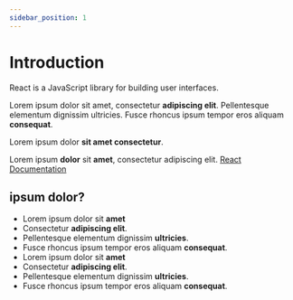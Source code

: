```yaml
---
sidebar_position: 1
---
```


# Introduction

React is a JavaScript library for building user interfaces.

Lorem ipsum dolor sit amet, consectetur **adipiscing elit**. Pellentesque elementum dignissim ultricies. Fusce rhoncus ipsum tempor eros aliquam **consequat**.

Lorem ipsum dolor **sit amet consectetur**.

Lorem ipsum **dolor** sit **amet**, consectetur adipiscing elit. [React Documentation](https://react.dev/learn)

## ipsum dolor?

-   Lorem ipsum dolor sit **amet**
-   Consectetur **adipiscing elit**.
-   Pellentesque elementum dignissim **ultricies**.
-   Fusce rhoncus ipsum tempor eros aliquam **consequat**.
-   Lorem ipsum dolor sit **amet**
-   Consectetur **adipiscing elit**.
-   Pellentesque elementum dignissim **ultricies**.
-   Fusce rhoncus ipsum tempor eros aliquam **consequat**.
